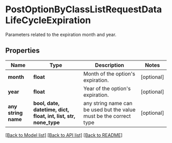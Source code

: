 # PostOptionByClassListRequestDataLifeCycleExpiration

Parameters related to the expiration month and year.

## Properties
Name | Type | Description | Notes
------------ | ------------- | ------------- | -------------
**month** | **float** | Month of the option&#39;s expiration. | [optional] 
**year** | **float** | Year of the option&#39;s expiration. | [optional] 
**any string name** | **bool, date, datetime, dict, float, int, list, str, none_type** | any string name can be used but the value must be the correct type | [optional]

[[Back to Model list]](../README.md#documentation-for-models) [[Back to API list]](../README.md#documentation-for-api-endpoints) [[Back to README]](../README.md)


